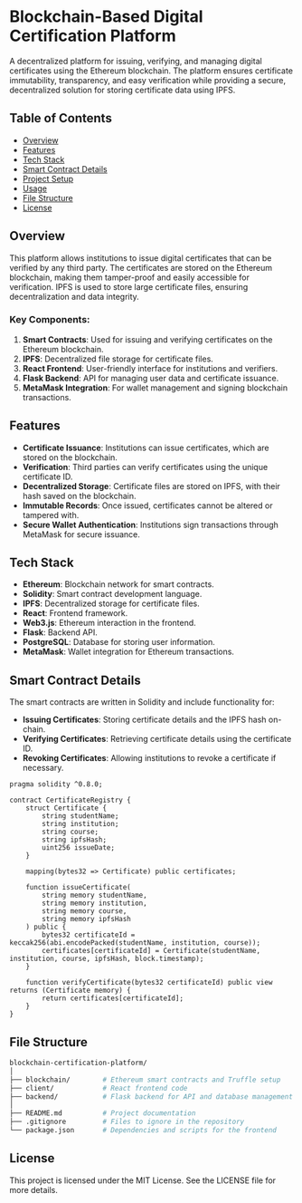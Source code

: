 # Blockchain-Based Digital Certification Platform

A decentralized platform for issuing, verifying, and managing digital certificates using the Ethereum blockchain. The platform ensures certificate immutability, transparency, and easy verification while providing a secure, decentralized solution for storing certificate data using IPFS.

## Table of Contents

- [Overview](#overview)
- [Features](#features)
- [Tech Stack](#tech-stack)
- [Smart Contract Details](#smart-contract-details)
- [Project Setup](#project-setup)
- [Usage](#usage)
- [File Structure](#file-structure)
- [License](#license)

## Overview

This platform allows institutions to issue digital certificates that can be verified by any third party. The certificates are stored on the Ethereum blockchain, making them tamper-proof and easily accessible for verification. IPFS is used to store large certificate files, ensuring decentralization and data integrity.

### Key Components:

1. **Smart Contracts**: Used for issuing and verifying certificates on the Ethereum blockchain.
2. **IPFS**: Decentralized file storage for certificate files.
3. **React Frontend**: User-friendly interface for institutions and verifiers.
4. **Flask Backend**: API for managing user data and certificate issuance.
5. **MetaMask Integration**: For wallet management and signing blockchain transactions.

## Features

- **Certificate Issuance**: Institutions can issue certificates, which are stored on the blockchain.
- **Verification**: Third parties can verify certificates using the unique certificate ID.
- **Decentralized Storage**: Certificate files are stored on IPFS, with their hash saved on the blockchain.
- **Immutable Records**: Once issued, certificates cannot be altered or tampered with.
- **Secure Wallet Authentication**: Institutions sign transactions through MetaMask for secure issuance.

## Tech Stack

- **Ethereum**: Blockchain network for smart contracts.
- **Solidity**: Smart contract development language.
- **IPFS**: Decentralized storage for certificate files.
- **React**: Frontend framework.
- **Web3.js**: Ethereum interaction in the frontend.
- **Flask**: Backend API.
- **PostgreSQL**: Database for storing user information.
- **MetaMask**: Wallet integration for Ethereum transactions.

## Smart Contract Details

The smart contracts are written in Solidity and include functionality for:

- **Issuing Certificates**: Storing certificate details and the IPFS hash on-chain.
- **Verifying Certificates**: Retrieving certificate details using the certificate ID.
- **Revoking Certificates**: Allowing institutions to revoke a certificate if necessary.

```solidity
pragma solidity ^0.8.0;

contract CertificateRegistry {
    struct Certificate {
        string studentName;
        string institution;
        string course;
        string ipfsHash;
        uint256 issueDate;
    }

    mapping(bytes32 => Certificate) public certificates;

    function issueCertificate(
        string memory studentName, 
        string memory institution, 
        string memory course, 
        string memory ipfsHash
    ) public {
        bytes32 certificateId = keccak256(abi.encodePacked(studentName, institution, course));
        certificates[certificateId] = Certificate(studentName, institution, course, ipfsHash, block.timestamp);
    }

    function verifyCertificate(bytes32 certificateId) public view returns (Certificate memory) {
        return certificates[certificateId];
    }
}
```
## File Structure

```bash
blockchain-certification-platform/
│
├── blockchain/        # Ethereum smart contracts and Truffle setup
├── client/            # React frontend code
├── backend/           # Flask backend for API and database management
│
├── README.md          # Project documentation
├── .gitignore         # Files to ignore in the repository
└── package.json       # Dependencies and scripts for the frontend
```

## License

This project is licensed under the MIT License. See the LICENSE file for more details.
